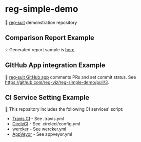 # reg-simple-demo
:space_invader: [reg-suit](https://github.com/reg-viz/reg-suit) demonstration repository

## Comparison Report Example
:bulb: Generated report sample is [here](https://s3.amazonaws.com/reg-publish-bucket-14ccadad-40b7-45b2-8d47-e278a849aa3b/0b565d2f8982f66cb5340b5eba365f382a2bd459/index.html).

## GItHub App integration Example
:speech_balloon: [reg-suit GitHub app](https://github.com/apps/reg-suit) comments PRs and set commit status. See https://github.com/reg-viz/reg-simple-demo/pull/3.

## CI Service Setting Example
:robot: This repository includes the following CI services' script:

- [Travis CI](https://travis-ci.org/reg-viz/reg-simple-demo) - See .travis.yml
- [CircleCI](https://circleci.com/gh/reg-viz/reg-simple-demo) - See .circleci/config.yml
- [wercker](https://app.wercker.com/reg-viz/reg-simple-demo/runs) - See wercker.yml
- [AppVeyor](https://ci.appveyor.com/project/Quramy/reg-simple-demo) - See appveyor.yml
